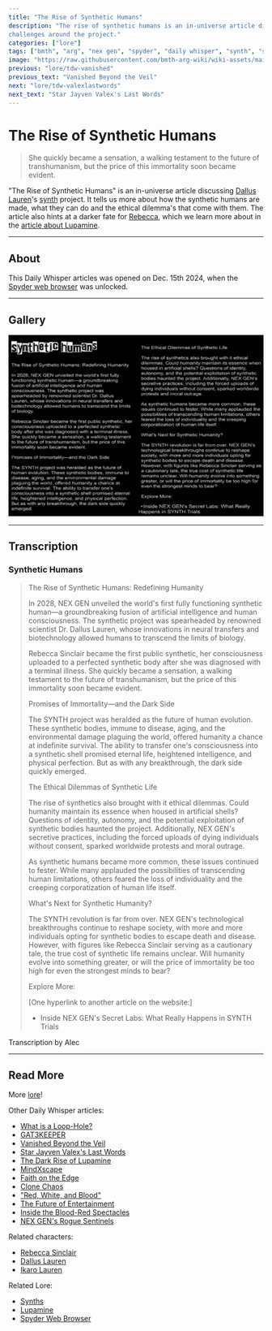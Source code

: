 ```yaml
---
title: "The Rise of Synthetic Humans"
description: "The rise of synthetic humans is an in-universe article discussing synth technology, as well as the ethical 
challenges around the project."
categories: ["lore"]
tags: ["bmth", "arg", "nex gen", "spyder", "daily whisper", "synth", "synths"]
image: "https://raw.githubusercontent.com/bmth-arg-wiki/wiki-assets/main/lore/webbrowser/dailywhisper/synth-300x300.png"
previous: "lore/tdw-vanished"
previous_text: "Vanished Beyond the Veil"
next: "lore/tdw-valexlastwords"
next_text: "Star Jayven Valex's Last Words"
---
```

# The Rise of Synthetic Humans

> She quickly became a sensation, a walking testament to the future of transhumanism, but the price of this immortality soon became evident.

"The Rise of Synthetic Humans" is an in-universe article discussing [Dallus Lauren](../characters/dallus-lauren)'s [synth](synths) 
project. It tells us more about how the synthetic humans are made, what they can do and the ethical dilemma's that come 
with them. The article also hints at a darker fate for [Rebecca](../characters/rebecca), which we learn more about 
in the [article about Lupamine](tdw-riseoflupamine).

***

## About

This Daily Whisper articles was opened on Dec. 15th 2024, when the [Spyder web browser](webbrowser) was unlocked.

***

## Gallery

![synth rise article](https://raw.githubusercontent.com/bmth-arg-wiki/wiki-assets/main/lore/webbrowser/dailywhisper/synth.png)

***

## Transcription

### Synthetic Humans

> The Rise of Synthetic Humans: Redefining Humanity 
> 
> In 2028, NEX GEN unveiled the world's first fully functioning synthetic human—a groundbreaking fusion of artificial 
> intelligence and human consciousness. The synthetic project was spearheaded by renowned scientist Dr. Dallus Lauren, 
> whose innovations in neural transfers and biotechnology allowed humans to transcend the limits of biology.
>
> Rebecca Sinclair became the first public synthetic, her consciousness uploaded to a perfected synthetic body after she 
> was diagnosed with a terminal illness. She quickly became a sensation, a walking testament to the future of transhumanism, 
> but the price of this immortality soon became evident.
>
> Promises of Immortality—and the Dark Side
> 
> The SYNTH project was heralded as the future of human evolution. These synthetic bodies, immune to disease, aging, 
> and the environmental damage plaguing the world, offered humanity a chance at indefinite survival. 
> The ability to transfer one's consciousness into a synthetic shell promised eternal life, heightened intelligence, 
> and physical perfection. But as with any breakthrough, the dark side quickly emerged.
>
> The Ethical Dilemmas of Synthetic Life
>
> The rise of synthetics also brought with it ethical dilemmas. Could humanity maintain its essence when housed in artificial shells? 
> Questions of identity, autonomy, and the potential exploitation of synthetic bodies haunted the project. Additionally, 
> NEX GEN's secretive practices, including the forced uploads of dying individuals without consent, 
> sparked worldwide protests and moral outrage.
>
> As synthetic humans became more common, these issues continued to fester. While many applauded the possibilities of 
> transcending human limitations, others feared the loss of individuality and the creeping corporatization of human life itself.
>
> What's Next for Synthetic Humanity?
>
> The SYNTH revolution is far from over. NEX GEN's technological breakthroughs continue to reshape society, 
> with more and more individuals opting for synthetic bodies to escape death and disease. However, 
> with figures like Rebecca Sinclair serving as a cautionary tale, the true cost of synthetic life remains unclear. 
> Will humanity evolve into something greater, or will the price of immortality be too high for even the strongest minds to bear?
>
> Explore More:
> 
> [One hyperlink to another article on the website:]
> 
> -    Inside NEX GEN's Secret Labs: What Really Happens in SYNTH Trials

Transcription by Alec

***

## Read More

More [lore](lore)!

Other Daily Whisper articles:

- [What is a Loop-Hole?](tdw-loophole)
- [GAT3KEEPER](tdw-gatekeeper)
- [Vanished Beyond the Veil](tdw-vanished)
- [Star Jayven Valex's Last Words](tdw-valexlastwords)
- [The Dark Rise of Lupamine](tdw-riseoflupamine)
- [MindXscape](tdw-mindxscape)
- [Faith on the Edge](tdw-faithedge)
- [Clone Chaos](tdw-clonechaos)
- ["Red, White, and Blood"](tdw-redwhiteblood)
- [The Future of Entertainment](tdw-futureentertainment)
- [Inside the Blood-Red Spectacles](tdw-bloodredspectacles)
- [NEX GEN's Rogue Sentinels](tdw-roguesentinels)


Related characters:

- [Rebecca Sinclair](../characters/rebecca)
- [Dallus Lauren](../characters/dallus-lauren)
- [Ikaro Lauren](../characters/ren)

Related Lore:

- [Synths](synths)
- [Lupamine](lupamine)
- [Spyder Web Browser](webbrowser)